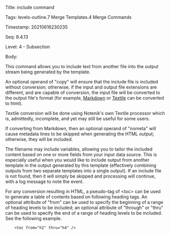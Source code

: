 Title:  include command

Tags:   levels-outline.7 Merge Templates.4 Merge Commands

Timestamp: 20210616230235

Seq:    8.4.13

Level:  4 - Subsection

Body: 

This command allows you to include text from another file into the output stream being generated by the template.

An optional operand of "copy" will ensure that the include file is included without conversion; otherwise, if the input and output file extensions are different, and are capable of conversion, the input file will be converted to the output file's format (for example, [Markdown][] or [Textile][] can be converted to html).

[markdown]: https://daringfireball.net/projects/markdown/
[textile]:  https://textile-lang.com

Textile conversion will be done using Notenik's own Textile processor which is, admittedly, incomplete, and yet may still be useful for some users. 

If converting from Markdown, then an optional operand of "nometa" will cause metadata lines to be skipped when generating the HTML output; otherwise, they will be included.

The filename may include variables, allowing you to tailor the included content based on one or more fields from your input data source. This is especially useful when you would like to include output from another template in the output generated by this template (effectively combining outputs from two separate templates into a single output). If an include file is not found, then it will simply be skipped and processing will continue, with a log message to note the event.

For any conversion resulting in HTML, a pseudo-tag of &lt;toc&gt; can be used to generate a table of contents based on following heading tags. An optional attribute of "from" can be used to specify the beginning of a range of heading levels to be included; an optional attribute of "through" or "thru" can be used to specify the end of a range of heading levels to be included. See the following example.

		<toc from="h2" thru="h4" />
